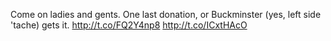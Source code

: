 Come on ladies and gents. One last donation, or Buckminster (yes, left side 'tache) gets it. <a href="http://t.co/FQ2Y4np8">http://t.co/FQ2Y4np8</a> <a href="http://t.co/ICxtHAcO">http://t.co/ICxtHAcO</a>